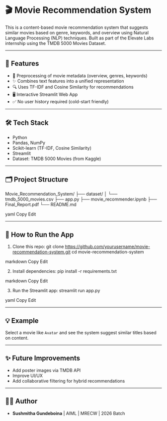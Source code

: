 # 🎬 Movie Recommendation System

This is a content-based movie recommendation system that suggests similar movies based on genre, keywords, and overview using Natural Language Processing (NLP) techniques. Built as part of the Elevate Labs internship using the TMDB 5000 Movies Dataset.

---

## 📌 Features

- 📄 Preprocessing of movie metadata (overview, genres, keywords)
- ✨ Combines text features into a unified representation
- 🔍 Uses TF-IDF and Cosine Similarity for recommendations
- 🖥️ Interactive Streamlit Web App
- ✅ No user history required (cold-start friendly)

---

## 🛠️ Tech Stack

- Python
- Pandas, NumPy
- Scikit-learn (TF-IDF, Cosine Similarity)
- Streamlit
- Dataset: TMDB 5000 Movies (from Kaggle)

---

## 🗂️ Project Structure

Movie_Recommendation_System/
├── dataset/
│ └── tmdb_5000_movies.csv
├── app.py
├── movie_recommender.ipynb
├── Final_Report.pdf
└── README.md

yaml
Copy
Edit

---

## 🚀 How to Run the App

1. Clone this repo:
git clone https://github.com/yourusername/movie-recommendation-system.git
cd movie-recommendation-system

markdown
Copy
Edit

2. Install dependencies:
pip install -r requirements.txt

markdown
Copy
Edit

3. Run the Streamlit app:
streamlit run app.py

yaml
Copy
Edit

---

## 💡 Example

Select a movie like `Avatar` and see the system suggest similar titles based on content.

---

## ✨ Future Improvements

- Add poster images via TMDB API
- Improve UI/UX
- Add collaborative filtering for hybrid recommendations

---

## 👩‍💻 Author

- **Sushmitha Gundeboina** | AIML | MRECW | 2026 Batch